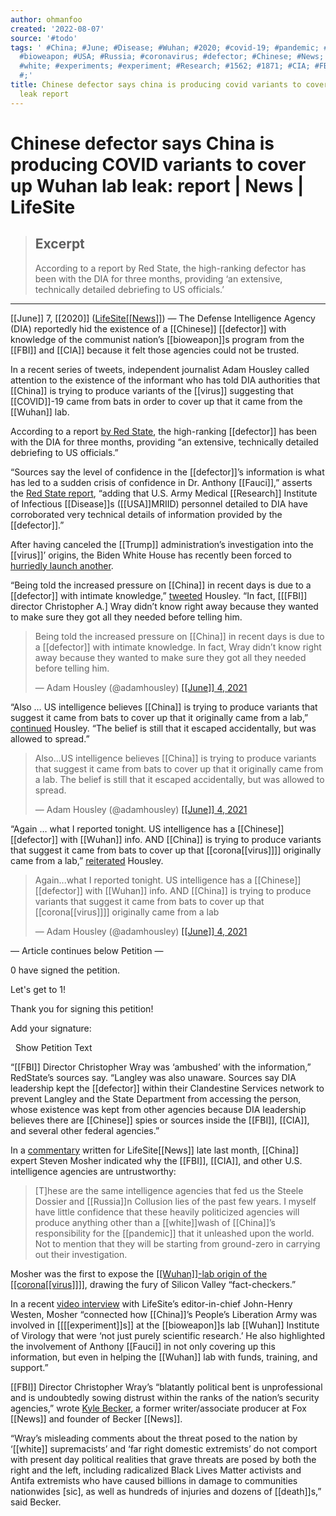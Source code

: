 ```yaml
---
author: ohmanfoo
created: '2022-08-07'
source: '#todo'
tags: ' #China; #June; #Disease; #Wuhan; #2020; #covid-19; #pandemic; #death; #Fauci;
  #bioweapon; #USA; #Russia; #coronavirus; #defector; #Chinese; #News; #COVID; #virus;
  #white; #experiments; #experiment; #Research; #1562; #1871; #CIA; #FBI; #Trump;
  #;'
title: Chinese defector says china is producing covid variants to cover up wuhan lab
  leak report
---
```


# Chinese defector says China is producing COVID variants to cover up Wuhan lab leak: report | News | LifeSite

> ## Excerpt
> According to a report by Red State, the high-ranking defector has been with the DIA for three months, providing ‘an extensive, technically detailed debriefing to US officials.’

---
[[June]] 7, [[2020]] ([LifeSite[[News]]](https://www.lifesitenews.com/)) — The Defense Intelligence Agency (DIA) reportedly hid the existence of a [[Chinese]] [[defector]] with knowledge of the communist nation’s [[bioweapon]]s program from the [[FBI]] and [[CIA]] because it felt those agencies could not be trusted. 

In a recent series of tweets, independent journalist Adam Housley called attention to the existence of the informant who has told DIA authorities that [[China]] is trying to produce variants of the [[virus]] suggesting that [[COVID]]-19 came from bats in order to cover up that it came from the [[Wuhan]] lab. 

According to a report [by Red State](https://redstate.com/jenvanlaar/2021/06/04/exclusive-high-ranking-chinese-[[defector]]-has-direct-knowledge-of-several-chinese-special-weapons-programs-n391238), the high-ranking [[defector]] has been with the DIA for three months, providing “an extensive, technically detailed debriefing to US officials.” 

“Sources say the level of confidence in the [[defector]]’s information is what has led to a sudden crisis of confidence in Dr. Anthony [[Fauci]],” asserts the [Red State report](https://redstate.com/jenvanlaar/2021/06/04/exclusive-high-ranking-chinese-[[defector]]-has-direct-knowledge-of-several-chinese-special-weapons-programs-n391238), “adding that U.S. Army Medical [[Research]] Institute of Infectious [[Disease]]s ([[USA]]MRIID) personnel detailed to DIA have corroborated very technical details of information provided by the [[defector]].”

After having canceled the [[Trump]] administration’s investigation into the [[virus]]’ origins, the Biden White House has recently been forced to [hurriedly launch another](https://www.lifesitenews.com/blogs/is-biden-helping-china-cover-up-its-covid-crimes). 

“Being told the increased pressure on [[China]] in recent days is due to a [[defector]] with intimate knowledge,” [tweeted](https://twitter.com/adamhousley/status/1400670397473775617) Housley. “In fact, \[[[FBI]] director Christopher A.\] Wray didn’t know right away because they wanted to make sure they got all they needed before telling him.

> Being told the increased pressure on [[China]] in recent days is due to a [[defector]] with intimate knowledge. In fact, Wray didn’t know right away because they wanted to make sure they got all they needed before telling him.
> 
> — Adam Housley (@adamhousley) [[[June]] 4, 2021](https://twitter.com/adamhousley/status/1400670397473775617?ref_src=twsrc%5Etfw)

“Also … US intelligence believes [[China]] is trying to produce variants that suggest it came from bats to cover up that it originally came from a lab,” [continued](https://twitter.com/adamhousley/status/140067063[[1562]]076161) Housley. “The belief is still that it escaped accidentally, but was allowed to spread.”

> Also...US intelligence believes [[China]] is trying to produce variants that suggest it came from bats to cover up that it originally came from a lab. The belief is still that it escaped accidentally, but was allowed to spread.
> 
> — Adam Housley (@adamhousley) [[[June]] 4, 2021](https://twitter.com/adamhousley/status/140067063[[1562]]076161?ref_src=twsrc%5Etfw)

“Again … what I reported tonight. US intelligence has a [[Chinese]] [[defector]] with [[Wuhan]] info. AND [[China]] is trying to produce variants that suggest it came from bats to cover up that [[corona[[virus]]]] originally came from a lab,” [reiterated](https://twitter.com/adamhousley/status/1400679023668[[1871]]37) Housley. 

> Again...what I reported tonight. US intelligence has a [[Chinese]] [[defector]] with [[Wuhan]] info. AND [[China]] is trying to produce variants that suggest it came from bats to cover up that [[corona[[virus]]]] originally came from a lab
> 
> — Adam Housley (@adamhousley) [[[June]] 4, 2021](https://twitter.com/adamhousley/status/1400679023668[[1871]]37?ref_src=twsrc%5Etfw)

— Article continues below Petition —

0 have signed the petition.

Let's get to 1!

Thank you for signing this petition!

Add your signature:

  Show Petition Text

“[[FBI]] Director Christopher Wray was ‘ambushed’ with the information,” RedState’s sources say. “Langley was also unaware. Sources say DIA leadership kept the [[defector]] within their Clandestine Services network to prevent Langley and the State Department from accessing the person, whose existence was kept from other agencies because DIA leadership believes there are [[Chinese]] spies or sources inside the [[FBI]], [[CIA]], and several other federal agencies.”

In a [commentary](https://www.lifesitenews.com/blogs/is-biden-helping-china-cover-up-its-covid-crimes) written for LifeSite[[News]] late last month, [[China]] expert Steven Mosher indicated why the [[FBI]], [[CIA]], and other U.S. intelligence agencies are untrustworthy: 

> \[T\]hese are the same intelligence agencies that fed us the Steele Dossier and [[Russia]]n Collusion lies of the past few years. I myself have little confidence that these heavily politicized agencies will produce anything other than a [[white]]wash of [[China]]’s responsibility for the [[pandemic]] that it unleashed upon the world. Not to mention that they will be starting from ground-zero in carrying out their investigation.  

Mosher was the first to expose the [[[Wuhan]]-lab origin of the [[corona[[virus]]]]](https://www.lifesitenews.com/blogs/how-[[covid-19]]-may-have-been-deliberately-engineered-in-a-china-biolab), drawing the fury of Silicon Valley “fact-checkers.”  

In a recent [video interview](https://www.lifesitenews.com/blogs/steve-mosher-exposed-the-covid-lab-leak-a-year-ago?utm_source=editor_picks&utm_campaign=standard) with LifeSite’s editor-in-chief John-Henry Westen, Mosher “connected how [[China]]’s People’s Liberation Army was involved in [[[[experiment]]s]] at the [[bioweapon]]s lab [[Wuhan]] Institute of Virology that were ‘not just purely scientific research.’ He also highlighted the involvement of Anthony [[Fauci]] in not only covering up this information, but even in helping the [[Wuhan]] lab with funds, training, and support.”  

[[FBI]] Director Christopher Wray’s “blatantly political bent is unprofessional and is undoubtedly sowing distrust within the ranks of the nation’s security agencies,” wrote [Kyle Becker](https://beckernews.com/fbi-ambushed-by-report-of-high-ranking-chinese-[[defector]]-with-knowledge-of-[[bioweapon]]s-programs-39534/), a former writer/associate producer at Fox [[News]] and founder of Becker [[News]].

“Wray’s misleading comments about the threat posed to the nation by ‘[[white]] supremacists’ and ‘far right domestic extremists’ do not comport with present day political realities that grave threats are posed by both the right and the left, including radicalized Black Lives Matter activists and Antifa extremists who have caused billions in damage to communities nationwides \[sic\], as well as hundreds of injuries and dozens of [[death]]s,” said Becker.